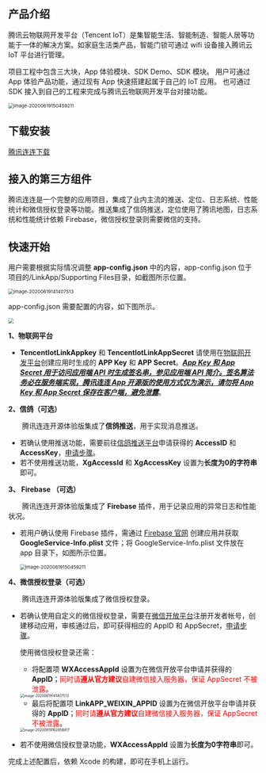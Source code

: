 ## 产品介绍

腾讯云物联网开发平台（Tencent IoT）是集智能生活、智能制造、智能人居等功能于一体的解决方案。如家庭生活类产品，智能门锁可通过 wifi 设备接入腾讯云 IoT 平台进行管理。

项目工程中包含三大块，App 体验模块、SDK Demo、SDK 模块。 用户可通过 App 体验产品功能，通过现有 App 快速搭建起属于自己的 IoT 应用。 也可通过 SDK 接入到自己的工程来完成与腾讯云物联网开发平台对接功能。

  

  <img src="https://main.qcloudimg.com/raw/1db56b17fe7f333b5d78ed6a717c0cf3/Picture1_APP_SDK_SDKDemo.png" alt="image-20200619150459211" style="zoom:67%;" />


  

## 下载安装

[腾讯连连下载](https://github.com/tencentyun/iot-link-ios/wiki/下载安装)

  

## 接入的第三方组件

腾讯连连是一个完整的应用项目，集成了业内主流的推送、定位、日志系统、性能统计和微信授权登录等功能。推送集成了信鸽推送，定位使用了腾讯地图，日志系统和性能统计依赖 Firebase，微信授权登录则需要微信的支持。

  

## 快速开始

用户需要根据实际情况调整 **app-config.json** 中的内容，app-config.json 位于项目的/LinkApp/Supporting Files目录，如截图所示位置。

  <img src="https://main.qcloudimg.com/raw/9ec816f953a63db89c87dfc854da4544/image20200628162555.png" alt="image-20200619141407513" style="zoom: 67%;" />

  app-config.json 需要配置的内容，如下图所示。
  
  <img src="https://main.qcloudimg.com/raw/a4ac3c516d4382d19727e49a789c0adb/image-20200619200309488.png" style="zoom:67%;" />

**1、物联网平台**
* **TencentIotLinkAppkey** 和 **TencentIotLinkAppSecret** 请使用在[物联网开发平台](https://cloud.tencent.com/product/iotexplorer)创建应用时生成的 **APP Key** 和 **APP Secret**。<u>***App Key 和 App Secret 用于访问应用端 API 时生成签名串，参见[应用端 API 简介](https://cloud.tencent.com/document/product/1081/40773)。签名算法务必在服务端实现，腾讯连连 App 开源版的使用方式仅为演示，请勿将 App Key 和 App Secret 保存在客户端，避免泄露***</u>。

**2、信鸽（可选）**

&emsp;&emsp;腾讯连连开源体验版集成了**信鸽推送**，用于实现消息推送。

* 若确认使用推送功能，需要前往[信鸽推送平台](https://cloud.tencent.com/product/tpns?fromSource=gwzcw.2454256.2454256.2454256&utm_medium=cpc&utm_id=gwzcw.2454256.2454256.2454256)申请获得的 **AccessID** 和 **AccessKey**，[申请步骤](https://cloud.tencent.com/product/tpns/getting-started)。
* 若不使用推送功能，**XgAccessId** 和 **XgAccessKey**  设置为**长度为0的字符串**即可。
  

**3、 Firebase （可选）**

&emsp;&emsp;腾讯连连开源体验版集成了 **Firebase** 插件，用于记录应用的异常日志和性能状况。
* 若用户确认使用 Firebase 插件，需通过 [Firebase 官网](https://firebase.google.cn/?hl=zh-cn) 创建应用并获取 **GoogleService-Info.plist** 文件；将 GoogleService-Info.plist 文件放在 app 目录下，如图所示位置。
  
  <img src="https://main.qcloudimg.com/raw/253d800fde2ff6f6b5ad85d264db8928/image-20200622184506.png" alt="image-20200619150459211" style="zoom:67%;" />

**4、微信授权登录（可选）**
  
&emsp;&emsp;腾讯连连开源体验版集成了微信授权登录。    

* 若确认使用自定义的微信授权登录，需要在[微信开放平台](https://open.weixin.qq.com/)注册开发者帐号，创建移动应用，审核通过后，即可获得相应的 AppID 和 AppSecret，[申请步骤](https://developers.weixin.qq.com/doc/oplatform/Mobile_App/WeChat_Login/Development_Guide.html)。

   使用微信授权登录还需：
    - 将配置项 **WXAccessAppId** 设置为在微信开放平台申请并获得的 **AppID**；<font color=red>同时请**遵从官方建议**自建微信接入服务器，保证 AppSecret 不被泄露</font>。
  <img src="https://main.qcloudimg.com/raw/015e14483c561991f8b23993ccd30ee2/image-20200622184257.png" alt="image-20200619141407513" style="zoom: 50%;" />

    - 最后将配置项 **LinkAPP_WEIXIN_APPID** 设置为在微信开放平台申请并获得的 **AppID**；<font color=red>同时请**遵从官方建议**自建微信接入服务器，保证 AppSecret 不被泄露</font>。

  <img src="https://main.qcloudimg.com/raw/e67eec45b7861b46f471789e569017e0/image20200628150316.png" alt="image-20200619162858817" style="zoom: 50%;" />

* 若不使用微信授权登录功能，**WXAccessAppId** 设置为**长度为0字符串**即可。​    

完成上述配置后，依赖 Xcode 的构建，即可在手机上运行。
